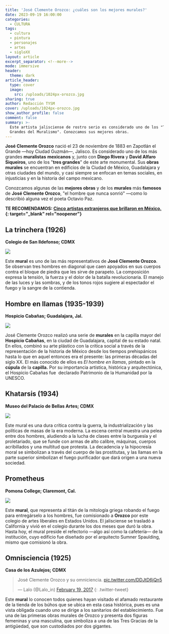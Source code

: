 ```yaml
---
title: 'José Clemente Orozco: ¿cuáles son los mejores murales?'
date: 2023-09-19 16:00:00
categories:
  - CULTURA
tags:
  - cultura
  - pintura
  - personajes
  - artes
  - sigloXX
layout: article
excerpt_separator: <!--more-->
mode: immersive
header:
  theme: dark
article_header:
  type: cover
  image:
    src: /uploads/1024px-orozco.jpg
sharing: true
author: Redacción TYSM
cover: /uploads/1024px-orozco.jpg
show_author_profile: false
comment: false
summary: >-
  Este artista jalisciense de rostro serio es considerado uno de los "Tres
  Grandes del Muralismo". Conozcamos sus mejores obras.
---
```

**José Clemente Orozco** nació el 23 de noviembre de 1883 en Zapotlán el Grande —hoy Ciudad Guzmán—, Jalisco. Es considerado uno de los más grandes **muralistas** **mexicanos** y, junto con **Diego Rivera** y **David Alfaro Siqueiros**, uno de los "**tres grandes**" de este arte monumental. Sus **obras** **murales** se encuentran en edificios de la Ciudad de México, Guadalajara y otras ciudades del mundo, y casi siempre se enfocan en temas sociales, en injusticias y en la historia del campo mexicano.

Conozcamos algunas de las **mejores obras** y de los **murales** más **famosos** de **José Clemente Orozco**, "el hombre que nunca sonrió" —como lo describió alguna vez el poeta Octavio Paz.

**TE RECOMENDAMOS: [Cinco artistas extranjeros que brillaron en México.](https://blog.tonoysumariachi.com/cultura/2022/08/05/cinco-artistas-extranjeros-que-brillaron-en-mexico.html){: target="_blank" rel="noopener"}**

## La trinchera (1926)

**Colegio de San Ildefonso; CDMX**

![](https://upload.wikimedia.org/wikipedia/commons/thumb/0/0d/Jose_Clemente_Orozco_mural_at_San_Ildefonso.jpg/1024px-Jose_Clemente_Orozco_mural_at_San_Ildefonso.jpg)

Este **mural** es uno de las más representativos de **José Clemente Orozco**. Se observan tres hombres en diagonal que caen apoyados en sus cuerpos contra el bloque de piedra que les sirve de parapeto. La composición expresa la tensión, la fuerza y el dolor de la batalla revolucionaria. El manejo de las luces y las sombras, y de los tonos rojos sugiere al espectador el fuego y la sangre de la contienda.

## Hombre en llamas (1935-1939)

**Hospicio Cabañas; Guadalajara, Jal.**

![](https://upload.wikimedia.org/wikipedia/commons/thumb/5/5f/Hombre_en_llamas_por_Clemente_Orozco_-_panoramio.jpg/1024px-Hombre_en_llamas_por_Clemente_Orozco_-_panoramio.jpg)

José Clemente Orozco realizó una serie de **murales** en la capilla mayor del **Hospicio Cabañas**, en la ciudad de Guadalajara, capital de su estado natal. En ellos, combinó su arte plástico con la crítica social a través de la representación de la historia de México desde los tiempos prehispánicos hasta lo que en aquel entonces era el presente: las primeras décadas del siglo XX. El más conocido de ellos es&nbsp;*El hombre en llamas*, pintado en la **cúpula** de la **capilla.**&nbsp;Por su importancia artística, histórica y arquitectónica, el Hospicio Cabañas fue&nbsp; declarado Patrimonio de la Humanidad por la UNESCO.

## Khatarsis (1934)

**Museo del Palacio de Bellas Artes; CDMX**

![](https://upload.wikimedia.org/wikipedia/commons/thumb/9/94/Palacio_de_Bellas_Artes_-_Mural_Katharsis_Orozco_2.jpg/1024px-Palacio_de_Bellas_Artes_-_Mural_Katharsis_Orozco_2.jpg)

Este mural es una dura crítica contra la guerra, la industrialización y las políticas de masas de la era moderna. La escena central muestra una pelea entre dos hombres, aludiendo a la lucha de clases entre la burguesía y el proletariado, que se funde con armas de alto calibre, máquinas, cuerpos acribillados y una multitud que protesta. La decadencia y la hipocresía moral se simbolizan a través del cuerpo de las prostitutas, y las llamas en la parte superior simbolizan el fuego purificador que dará origen a una nueva sociedad.

## Prometheus

**Pomona College; Claremont, Cal.**

![](https://upload.wikimedia.org/wikipedia/commons/thumb/e/e2/Prometheus_%281930%29_de_Jos%C3%A9_Clemente_Orozco_en_Pomona_College.jpg/1024px-Prometheus_%281930%29_de_Jos%C3%A9_Clemente_Orozco_en_Pomona_College.jpg)

Este **mural**, que representa al titán de la mitología griega robando el fuego para entregárselo a los hombres, fue comisionado a **Orozco** por este colegio de artes liberales en Estados Unidos. El jalisciense se trasladó a California y vivió en el colegio durante los dos meses que duró la obra. Hasta hoy, el mural preside el refectorio —algo así como la cafetería— de la institución, cuyo edificio fue diseñado por el arquitecto Sumner Spaulding, mismo que comisionó la obra.

## Omnisciencia (1925)

**Casa de los Azulejos; CDMX**

> José Clemente Orozco y su omniciencia. [pic.twitter.com/DDJtD6jQn5](https://t.co/DDJtD6jQn5)
>
> — Lalo (@Lalo\_in) [February 19, 2017](https://twitter.com/Lalo_in/status/833463676602556416?ref_src=twsrc%5Etfw)
{: .twitter-tweet}



Este **mural** lo conocen todos quienes hayan visitado el afamado restaurante de la tienda de los búhos que se ubica en esta casa histórica, pues es una vista obligada cuando uno se dirige a los sanitarios del establecimiento. Fue una de las primeras obras murales de Orozco y presenta dos figuras femeninas y una masculina, que simboliza a una de las Tres Gracias de la antigüedad, que son custodiados por dos gigantes.